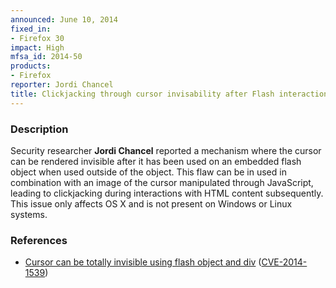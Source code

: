```yaml
---
announced: June 10, 2014
fixed_in:
- Firefox 30
impact: High
mfsa_id: 2014-50
products:
- Firefox
reporter: Jordi Chancel
title: Clickjacking through cursor invisability after Flash interaction
---
```


<h3>Description</h3>

<p>Security researcher <strong>Jordi Chancel</strong> reported a mechanism where
the cursor can be rendered invisible after it has been used on an embedded flash
object when used outside of the object. This flaw can be in used in combination
with an image of the cursor manipulated through JavaScript, leading to
clickjacking during interactions with HTML content subsequently. This issue only
affects OS X and is not present on Windows or Linux systems. 
</p>


<h3>References</h3>

<ul>
  <li><a href="https://bugzilla.mozilla.org/show_bug.cgi?id=995603">
       Cursor can be totally invisible using flash object and div</a> (<a href="http://cve.mitre.org/cgi-bin/cvename.cgi?name=CVE-2014-1539" class="ex-ref">CVE-2014-1539</a>)</li>
</ul>



